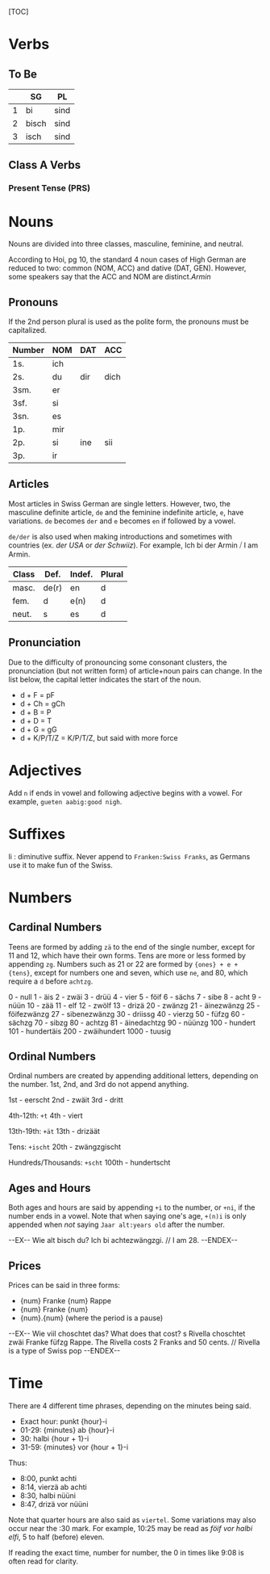 [TOC]

# Verbs

## To Be

&nbsp; |SG |PL
-|-----|--
1|bi   |sind
2|bisch|sind
3|isch |sind

## Class A Verbs

### Present Tense (PRS)



# Nouns

Nouns are divided into three classes, masculine, feminine, and neutral.

According to Hoi, pg 10, the standard 4 noun cases of High German are reduced to two: common (NOM, ACC) and dative (DAT, GEN). However, some speakers say that the ACC and NOM are distinct.<cite>Armin</cite>

## Pronouns

<attn>If the 2nd person plural is used as the polite form, the pronouns must be capitalized.</attn>

Number | NOM    | DAT   | ACC  
-------|--------|-------|------
1s.    | ich    |       |    
2s.    | du     | dir   | dich
3sm.   | er     |       |  
3sf.   | si     |       |  
3sn.   | es     |       |  
1p.    | mir    |       |  
2p.    | si     | ine   | sii
3p.    | ir     |       |  

## Articles

Most articles in Swiss German are single letters. However, two, the masculine definite article, `de` and the feminine indefinite article, `e`, have variations. `de` becomes `der` and `e` becomes `en` if followed by a vowel.

`de/der` is also used when making introductions and sometimes with countries (ex. _der USA_ or _der Schwiiz_). For example, <ex>Ich bi der Armin ⧸ I am Armin</ex>.

Class | Def. | Indef. | Plural
------|------|--------|--------
masc. | de(r)| en     | d
fem.  | d    | e(n)   | d
neut. | s    | es     | d

## Pronunciation

Due to the difficulty of pronouncing some consonant clusters, the pronunciation (but not written form) of article+noun pairs can change. In the list below, the capital letter indicates the start of the noun.

* d + F = pF
* d + Ch = gCh
* d + B = P
* d + D = T
* d + G = gG
* d + K/P/T/Z = K/P/T/Z, but said with more force

# Adjectives

Add `n` if ends in vowel and following adjective begins with a vowel. For example, `gueten aabig:good nigh`.

# Suffixes

li
: diminutive suffix. Never append to `Franken:Swiss Franks`, as Germans use it to make fun of the Swiss.

# Numbers

## Cardinal Numbers

Teens are formed by adding `zä` to the end of the single number, except for 11 and 12, which have their own forms. Tens are more or less formed by appending `zg`. Numbers such as 21 or 22 are formed by `{ones} + e + {tens}`, except for numbers one and seven, which use `ne`, and 80, which require a `d` before `achtzg`.

0 - null
1 - äis
2 - zwäi
3 - drüü
4 - vier
5 - föif
6 - sächs
7 - sibe
8 - acht
9 - nüün
10 - zää
11 - elf 
12 - zwölf
13 - drizä
20 - zwänzg
21 - äinezwänzg
25 - föifezwänzg
27 - sibenezwänzg
30 - driissg
40 - vierzg
50 - füfzg
60 - sächzg
70 - sibzg
80 - achtzg
81 - äinedachtzg
90 - nüünzg
100 - hundert
101 - hundertäis
200 - zwäihundert
1000 - tuusig

## Ordinal Numbers

Ordinal numbers are created by appending additional letters, depending on the number. 1st, 2nd, and 3rd do not append anything.

1st - eerscht
2nd - zwäit
3rd - dritt

4th-12th: `+t`
4th - viert

13th-19th: `+ät`
13th - drizäät

Tens: `+ischt`
20th - zwängzgischt

Hundreds/Thousands: `+scht`
100th - hundertscht

## Ages and Hours

Both ages and hours are said by appending `+i` to the number, or `+ni`, if the number ends in a vowel. Note that when saying one's age, `+(n)i` is only appended when _not_ saying `Jaar alt:years old` after the number.

--EX--
Wie alt bisch du?
Ich bi achtezwängzgi. // I am 28.
--ENDEX--

## Prices

Prices can be said in three forms:

* {num} Franke {num} Rappe
* {num} Franke {num}
* {num}.{num} (where the period is a pause)

--EX--
Wie viil choschtet das?
What does that cost?
s Rivella choschtet zwäi Franke füfzg Rappe.
The Rivella costs 2 Franks and 50 cents. // Rivella is a type of Swiss pop
--ENDEX--

# Time

There are 4 different time phrases, depending on the minutes being said.

* Exact hour: punkt {hour}-i
* 01-29: {minutes} ab {hour}-i
* 30: halbi {hour + 1}-i
* 31-59: {minutes} vor {hour + 1}-i

Thus:

* 8:00, punkt achti
* 8:14, vierzä ab achti
* 8:30, halbi nüüni
* 8:47, drizä vor nüüni

Note that quarter hours are also said as `viertel`. Some variations may also occur near the :30 mark. For example, 10:25 may be read as _föif vor halbi elfi_, 5 to half (before) eleven.

If reading the exact time, number for number, the 0 in times like 9:08 is often read for clarity.